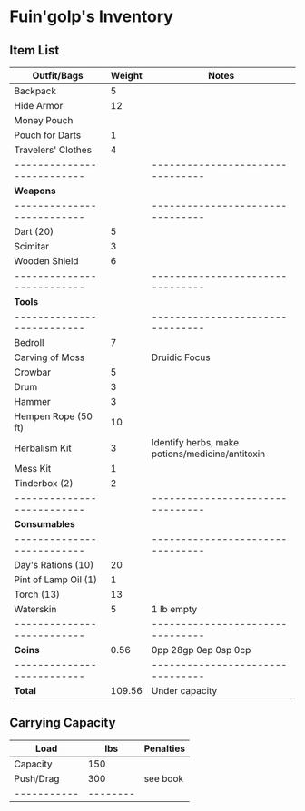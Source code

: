 # Fuin'golp's Inventory
## Item List
| **Outfit/Bags**          | Weight | Notes
|--------------------------|--------|--------------------------------
| Backpack                 |   5    |
| Hide Armor               |  12    |
| Money Pouch              |        |
| Pouch for Darts          |   1    |
| Travelers' Clothes       |   4    |
|--------------------------|        |--------------------------------
| **Weapons**              |        |
|--------------------------|        |--------------------------------
| Dart (20)                |   5    |
| Scimitar                 |   3    |
| Wooden Shield            |   6    |
|--------------------------|        |--------------------------------
| **Tools**                |        |
|--------------------------|        |--------------------------------
| Bedroll                  |   7    |
| Carving of Moss          |        | Druidic Focus
| Crowbar                  |   5    |
| Drum                     |   3    |
| Hammer                   |   3    |
| Hempen Rope (50 ft)      |  10    |
| Herbalism Kit            |   3    | Identify herbs, make potions/medicine/antitoxin
| Mess Kit                 |   1    |
| Tinderbox (2)            |   2    |
|--------------------------|        |--------------------------------
| **Consumables**          |        |
|--------------------------|        |--------------------------------
| Day's Rations (10)       |  20    |
| Pint of Lamp Oil (1)     |   1    |
| Torch (13)               |  13    |
| Waterskin                |   5    | 1 lb empty
|--------------------------|        |--------------------------------
| **Coins**                |   0.56 | 0pp 28gp 0ep 0sp 0cp
|--------------------------|        |--------------------------------
| **Total**                | 109.56 | Under capacity

## Carrying Capacity
| Load      | lbs    | Penalties
|-----------|--------|------------
| Capacity  | 150    |
| Push/Drag | 300    | see book
|-----------|--------|
